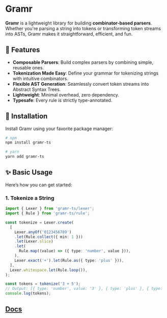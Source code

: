 # Gramr

**Gramr** is a lightweight library for building **combinator-based parsers**. Whether you're parsing a string into tokens or transforming token streams into ASTs, Gramr makes it straightforward, efficient, and fun.

## 🌟 Features

- **Composable Parsers**: Build complex parsers by combining simple, reusable ones.
- **Tokenization Made Easy**: Define your grammar for tokenizing strings with intuitive combinators.
- **Flexible AST Generation**: Seamlessly convert token streams into Abstract Syntax Trees.
- **Lightweight**: Minimal overhead, zero dependency.
- **Typesafe**: Every rule is strictly type-annotated.

## 🚀 Installation

Install Gramr using your favorite package manager:

```bash
# npm
npm install gramr-ts

# yarn
yarn add gramr-ts
```

## ✨ Basic Usage

Here’s how you can get started:

### 1. Tokenize a String

```typescript
import { Lexer } from 'gramr-ts/lexer';
import { Rule } from 'gramr-ts/rule';

const tokenize = Lexer.create(
  [
    Lexer.anyOf('0123456789')
    .let(Rule.collect({ min: 1 }))
    .let(Lexer.slice)
    .let(
      Rule.map((value) => ({ type: 'number', value })),
    ),
    Lexer.exact('+').let(Rule.as({ type: 'plus' })),
  ],
  Lexer.whitespace.let(Rule.loop()),
);

const tokens = tokenize('3 + 5');
// Output: [{ type: 'number', value: '3' }, { type: 'plus' }, { type: 'number', value: '5' }]
console.log(tokens);
```

## [Docs](https://caeus.github.io/gramr/)


